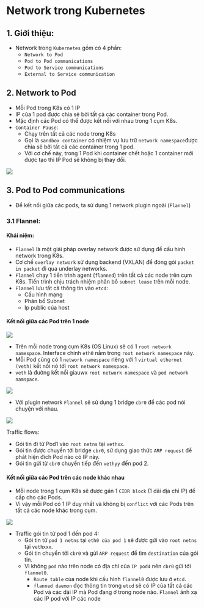 # Network trong Kubernetes

## 1. Giới thiệu:
- Network trong `Kubernetes` gồm có 4 phần:
  + `Network to Pod`
  + `Pod to Pod communications`
  + `Pod to Service communications`
  + `External to Service communication`

## 2. Network to Pod
- Mỗi Pod trong K8s có 1 IP
- IP của 1 pod được chia sẻ bởi tất cả các container trong Pod.
- Mặc định các Pod có thể được kết nối với nhau trong 1 cụm K8s.
- `Container Pause`:
  + Chạy trên tất cả các node trong K8s
  + Gọi là `sandbox container` có nhiệm vụ lưu trữ `network namespace`được chia sẻ bởi tất cả các container trong 1 pod.
  + Với cơ chế này, trong 1 Pod khi container chết hoặc 1 container mới được tạo thì IP Pod sẽ không bị thay đổi.

![](https://raw.githubusercontent.com/khanhnt99/Kubernetes/master/images/containerpause.png)

## 3. Pod to Pod communications
- Để kết nối giữa các pods, ta sử dụng 1 network plugin ngoài (`Flannel`)

### 3.1 Flannel:
#### Khái niệm:
- `Flannel` là một giải pháp overlay network được sử dụng để cấu hình network trong K8s.
- Cơ chế `overlay network` sử dụng backend (VXLAN) để đóng gói `packet in packet` đi qua underlay networks.
- `Flannel` chạy 1 tiến trình agent (`flanned`) trên tất cả các node trên cụm K8s. Tiến trình chịu trách nhiệm phân bổ `subnet lease` trên mỗi node.
- `Flannel` lưu tất cả thông tin vào  `etcd`: 
   + Cấu hình mạng
   + Phân bổ Subnet 
   + Ip public của host

#### Kết nối giữa các Pod trên 1 node

![](https://raw.githubusercontent.com/khanhnt99/Kubernetes/master/images/rootnetworkns.png0)

- Trên mỗi node trong cụm K8s (OS Linux) sẽ có 1 `root network namespace`. Interface chính `eth0` nằm trong `root network namespace` này.
- Mỗi Pod cũng có 1 `network namespace` riêng với 1 `virtual ethernet (veth)` kết nối nó tới `root network namespace`.
- `veth` là đường kết nối giauwx `root network namespace` và `pod network namspace`.

![](https://raw.githubusercontent.com/khanhnt99/Kubernetes/master/images/podnetns1.png)

- Với plugin network `Flannel` sẽ sử dụng 1 bridge `cbr0` để các pod nói chuyện với nhau. 

![](https://raw.githubusercontent.com/khanhnt99/Kubernetes/master/images/podnetns.gif)

Traffic flows:
- Gói tin đi từ Pod1 vào `root netns` tại `vethxx`.
- Gói tin được chuyển tới bridge `cbr0`, sử dụng giao thức `ARP request` để phát hiện đích Pod nào có IP này.
- Gói tin gửi từ `cbr0` chuyển tiếp đến `vethyy` đến pod 2.

#### Kết nối giữa các Pod trên các node khác nhau
- Mỗi node trong 1 cụm K8s sẽ được gán 1 `CIDR block` (1 dải địa chỉ IP) để cấp cho các Pods.
- Vì vậy mỗi Pod có 1 IP duy nhất và không bị `conflict` với các Pods trên tất cả các node khác trong cụm. 

![](https://raw.githubusercontent.com/khanhnt99/Kubernetes/master/images/flannel.gif)

- Traffic gói tin từ pod 1 đến pod 4:
  + Gói tin từ `pod 1 netns` tại `eth0 của pod 1` sẽ được gửi vào `root netns` tại `vethxxx`.
  + Gói tin chuyển tới `cbr0` và gửi `ARP request` để tìm `destination` của gói tin.
  + Vì không `pod` nào trên node có địa chỉ của `IP pod4` nên `cbr0` gửi tới `flannel0`.
     - `Route table` của node khi cấu hình `flannel0` được lưu ở `etcd`.
     - `flanned daemon` đọc thông tin trong `etcd` sẽ có IP của tất cả các Pod và các dải IP mà Pod đang ở trong node nào. `Flannel` ánh xạ các IP pod với IP các node

